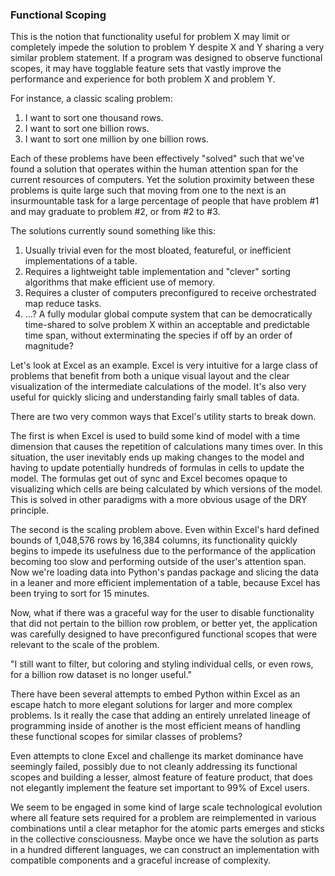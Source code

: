 ### Functional Scoping

This is the notion that functionality useful for problem X may limit or completely impede the solution to problem Y despite X and Y sharing a very similar problem statement. If a program was designed to observe functional scopes, it may have togglable feature sets that vastly improve the performance and experience for both problem X and problem Y.

For instance, a classic scaling problem:

1. I want to sort one thousand rows.
2. I want to sort one billion rows.
3. I want to sort one million by one billion rows.

Each of these problems have been effectively "solved" such that we've found a solution that operates within the human attention span for the current resources of computers. Yet the solution proximity between these problems is quite large such that moving from one to the next is an insurmountable task for a large percentage of people that have problem \#1 and may graduate to problem \#2, or from \#2 to \#3.

The solutions currently sound something like this:

1. Usually trivial even for the most bloated, featureful, or inefficient implementations of a table.
2. Requires a lightweight table implementation and "clever" sorting algorithms that make efficient use of memory.
3. Requires a cluster of computers preconfigured to receive orchestrated map reduce tasks.
4. ...? A fully modular global compute system that can be democratically time-shared to solve problem X within an acceptable and predictable time span, without exterminating the species if off by an order of magnitude?

Let's look at Excel as an example. Excel is very intuitive for a large class of problems that benefit from both a unique visual layout and the clear visualization of the intermediate calculations of the model. It's also very useful for quickly slicing and understanding fairly small tables of data.

There are two very common ways that Excel's utility starts to break down.

The first is when Excel is used to build some kind of model with a time dimension that causes the repetition of calculations many times over. In this situation, the user inevitably ends up making changes to the model and having to update potentially hundreds of formulas in cells to update the model. The formulas get out of sync and Excel becomes opaque to visualizing which cells are being calculated by which versions of the model. This is solved in other paradigms with a more obvious usage of the DRY principle.

The second is the scaling problem above. Even within Excel's hard defined bounds of 1,048,576 rows by 16,384 columns, its functionality quickly begins to impede its usefulness due to the performance of the application becoming too slow and performing outside of the user's attention span. Now we're loading data into Python's pandas package and slicing the data in a leaner and more efficient implementation of a table, because Excel has been trying to sort for 15 minutes.

Now, what if there was a graceful way for the user to disable functionality that did not pertain to the billion row problem, or better yet, the application was carefully designed to have preconfigured functional scopes that were relevant to the scale of the problem.

"I still want to filter, but coloring and styling individual cells, or even rows, for a billion row dataset is no longer useful."

There have been several attempts to embed Python within Excel as an escape hatch to more elegant solutions for larger and more complex problems. Is it really the case that adding an entirely unrelated lineage of programming inside of another is the most efficient means of handling these functional scopes for similar classes of problems?

Even attempts to clone Excel and challenge its market dominance have seemingly failed, possibly due to not cleanly addressing its functional scopes and building a lesser, almost feature of feature product, that does not elegantly implement the feature set important to 99% of Excel users.

We seem to be engaged in some kind of large scale technological evolution where all feature sets required for a problem are reimplemented in various combinations until a clear metaphor for the atomic parts emerges and sticks in the collective consciousness. Maybe once we have the solution as parts in a hundred different languages, we can construct an implementation with compatible components and a graceful increase of complexity.

